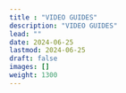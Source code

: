 ```yaml
---
title : "VIDEO GUIDES"
description: "VIDEO GUIDES"
lead: ""
date: 2024-06-25
lastmod: 2024-06-25
draft: false
images: []
weight: 1300
---
```

